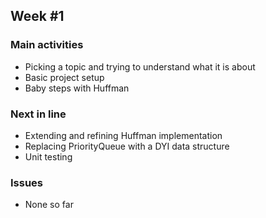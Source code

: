 Week #1
-------

### Main activities

- Picking a topic and trying to understand what it is about
- Basic project setup
- Baby steps with Huffman

### Next in line

- Extending and refining Huffman implementation
- Replacing PriorityQueue with a DYI data structure
- Unit testing

### Issues

- None so far
